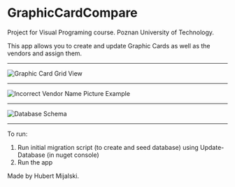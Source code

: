 # GraphicCardCompare
Project for Visual Programing course. Poznan University of Technology.

This app allows you to create and update Graphic Cards as well as the vendors and assign them.

<hr>
<img src="https://i.imgur.com/AQDOnDp.png" alt="Graphic Card Grid View">
<hr>
<img src="https://i.imgur.com/6yzKolu.png" alt="Incorrect Vendor Name Picture Example">
<hr>
<img src="https://i.imgur.com/UaeiPMk.png" alt="Database Schema">
<hr>

To run:
<ol>
  <li>Run initial migration script (to create and seed database) using Update-Database (in nuget console)</li>
  <li>Run the app</li>
</ol> 

Made by Hubert Mijalski.
